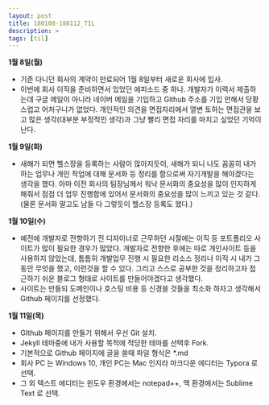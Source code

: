 ```yaml
---
layout: post
title: 180108-180112_TIL
description: >
tags: [til]
---
```


**1월 8일(월)** 

- 기존 다니던 회사의 계약이 만료되어 1월 8일부터 새로운 회사에 입사.
- 이번에 회사 이직을 준비하면서 있었던 에피소드 중 하나.
  개발자가 이력서 제출하는데 구글 메일이 아니라 네이버 메일을 기입하고
  Github 주소를 기입 안해서 당황스럽고 어처구니가 없었다. 개인적인 의견을
  면접자리에서 열변 토하는 면접관을 보고 많은 생각(대부분 부정적인 생각)과
  그냥 빨리 면접 자리를 마치고 싶었던 기억이 난다.


**1월 9일(화)**

- 새해가 되면 헬스장을 등록하는 사람이 많아지듯이, 새해가 되니 나도 꼼꼼히 내가 하는 업무나
  개인 작업에 대해 문서화 등 정리를 함으로써 자기개발을 해야겠다는 생각을 했다.
  아마 이전 회사의 팀장님께서 워낙 문서화의 중요성을 많이 인지하게 해줘서 점점 더
  업무 진행함에 있어서 문서화의 중요성을 많이 느끼고 있는 것 같다.
  (물론 문서화 말고도 남들 다 그렇듯이 헬스장 등록도 했다.)


**1월 10일(수)**

- 예전에 개발자로 전향하기 전 디자이너로 근무하던 시절에는 이직 등 포트폴리오 사이트가
  많이 필요한 경우가 많았다. 개발자로 전향한 후에는 따로 개인사이트 등을 사용하지 않았는데,
  틈틈히 개발업무 진행 시 필요한 리소스 정리나 이직 시 내가 그동안 무엇을 했고,
  이런것을 할 수 있다. 그리고 스스로 공부한 것을 정리하고자 접근하기 쉬운 블로그 형태로
  사이트를 만들어야겠다고 생각했다.
- 사이트는 만들되 도메인이나 호스팅 비용 등 신경쓸 것들을 최소화 하자고 생각해서
  Github 페이지를 선정했다.

**1월 11일(목)**

- GIthub 페이지를 만들기 위해서 우선 Git 설치.
- Jekyll 테마중에 내가 사용할 목적에 적당한 테마를 선택후 Fork.
- 기본적으로 Github 페이지에 글을 쓸때 파일 형식은 *.md
- 회사 PC 는 Windows 10, 개인 PC는 Mac 인지라 마크다운 에디터는 Typora 로 선택.
- 그 외 텍스트 에디터는 윈도우 환경에서는 notepad++, 맥 환경에서는 Sublime Text 로 선택.